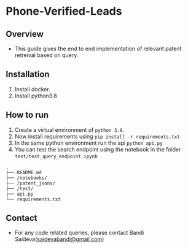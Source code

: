 # Phone-Verified-Leads
## Overview
- This guide gives the end to end implementation of relevant patent retreival based on query.

## Installation
1. Install docker.
2. Install python3.8

## How to run
1. Create a virtual environment of `python 3.8`.
2. Now install requirements using `pip install -r requirements.txt`
3. In the same python environment run the api `python api.py`
4. You can test the search endpoint using the notebook in the folder `test/test_query_endpoint.ipynb`

```  
.
├── README.md                   
├── /notebooks/           
├── /patent_jsons/ 
├── /test/  
├── api.py                      
└── requirements.txt 
```

## Contact 
- For any code related queries, please contact Bandi Saideva(saidevabandi@gmail.com)
